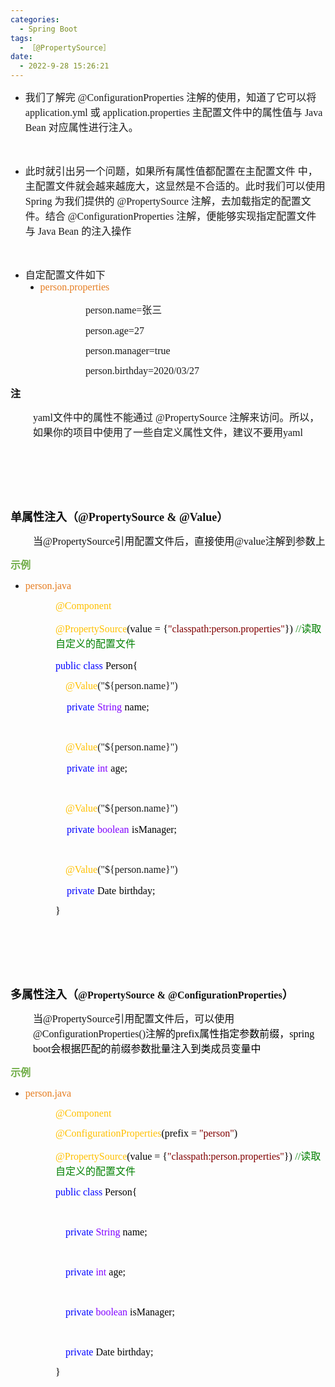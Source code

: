 ```yaml
---
categories:
  - Spring Boot
tags:
  - ［@PropertySource］
date:
  - 2022-9-28 15:26:21
---
```


<ul style="list-style-type:disc">
    <li><span style="font-size:12.0pt"><span style="font-family:&quot;Microsoft YaHei UI&quot;">我们了解完</span></span><span
            style="font-size:12.0pt"><span style="font-family:&quot;Comic Sans MS&quot;"> @ConfigurationProperties
            </span></span><span style="font-size:12.0pt"><span
                style="font-family:&quot;Microsoft YaHei UI&quot;">注解的使用，知道了它可以将</span></span><span
            style="font-size:12.0pt"><span style="font-family:&quot;Comic Sans MS&quot;"> application.yml
            </span></span><span style="font-size:12.0pt"><span
                style="font-family:&quot;Microsoft YaHei UI&quot;">或</span></span><span style="font-size:12.0pt"><span
                style="font-family:&quot;Comic Sans MS&quot;"> application.properties </span></span><span
            style="font-size:12.0pt"><span
                style="font-family:&quot;Microsoft YaHei UI&quot;">主配置文件中的属性值与</span></span><span
            style="font-size:12.0pt"><span style="font-family:&quot;Comic Sans MS&quot;"> Java Bean </span></span><span
            style="font-size:12.0pt"><span style="font-family:&quot;Microsoft YaHei UI&quot;">对应属性进行注入。</span></span>
    </li>
</ul>
<p style="margin-left:36px"><span style="font-size:12.0pt"><span
            style="font-family:&quot;Microsoft YaHei UI&quot;"><span style="color:#111111">&nbsp;</span></span></span>
</p>
<ul style="list-style-type:disc">
    <li><span style="font-size:12.0pt"><span
                style="font-family:&quot;Microsoft YaHei UI&quot;">此时就引出另一个问题，如果所有属性值都配置在主配置文件
                中，主配置文件就会越来越庞大，这显然是不合适的。此时我们可以使用</span></span><span style="font-size:12.0pt"><span
                style="font-family:&quot;Comic Sans MS&quot;"> Spring </span></span><span style="font-size:12.0pt"><span
                style="font-family:&quot;Microsoft YaHei UI&quot;">为我们提供的</span></span><span
            style="font-size:12.0pt"><span style="font-family:&quot;Comic Sans MS&quot;"> @PropertySource
            </span></span><span style="font-size:12.0pt"><span
                style="font-family:&quot;Microsoft YaHei UI&quot;">注解，去加载指定的配置文件。结合</span></span><span
            style="font-size:12.0pt"><span style="font-family:&quot;Comic Sans MS&quot;"> @ConfigurationProperties
            </span></span><span style="font-size:12.0pt"><span
                style="font-family:&quot;Microsoft YaHei UI&quot;">注解，便能够实现指定配置文件与</span></span><span
            style="font-size:12.0pt"><span style="font-family:&quot;Comic Sans MS&quot;"> Java Bean </span></span><span
            style="font-size:12.0pt"><span style="font-family:&quot;Microsoft YaHei UI&quot;">的注入操作</span></span></li>
</ul>
<p style="margin-left:36px"><span style="font-size:12.0pt"><span
            style="font-family:&quot;Comic Sans MS&quot;">&nbsp;</span></span></p>
<ul style="list-style-type:disc">
    <li><span style="font-size:12.0pt"><span style="font-family:&quot;Microsoft YaHei UI&quot;">自定配置文件如下</span></span>
        <ul style="list-style-type:disc">
            <li><span style="color:#e67e22;"><span style="font-size:12.0pt"><span
                            style="font-family:&quot;Comic Sans MS&quot;">person</span></span><span
                        style="font-size:12.0pt"><span
                            style="font-family:&quot;Comic Sans MS&quot;">.properties</span></span></span></li>
        </ul>
    </li>
</ul>
<p style="margin-left: 120px;"><span style="font-size:12.0pt"><span
            style="font-family:&quot;Comic Sans MS&quot;">person.name=</span><span
            style="font-family:&quot;Microsoft YaHei UI&quot;">张三</span></span></p>
<p style="margin-left: 120px;"><span style="font-size:12.0pt"><span
            style="font-family:&quot;Comic Sans MS&quot;">person.age=27</span></span></p>
<p style="margin-left: 120px;"><span style="font-size:12.0pt"><span
            style="font-family:&quot;Comic Sans MS&quot;">person.manager=true</span></span></p>
<p style="margin-left: 120px;"><span style="font-size:12.0pt"><span
            style="font-family:&quot;Comic Sans MS&quot;">person.birthday=2020/03/27</span></span></p>
<p><span style="font-size:12.0pt"><span style="font-family:&quot;Microsoft YaHei UI&quot;"><span
                style="color:#111111"><strong>注</strong></span></span></span></p>
<p style="margin-left:36px"><span style="font-size:12.0pt"><span
            style="font-family:&quot;Comic Sans MS&quot;">yaml</span><span
            style="font-family:&quot;Microsoft YaHei UI&quot;">文件中的属性不能通过</span><span
            style="font-family:&quot;Comic Sans MS&quot;"> @PropertySource </span><span
            style="font-family:&quot;Microsoft YaHei UI&quot;">注解来访问。所以，如果你的项目中使用了一些自定义属性文件，建议不要用</span><span
            style="font-family:&quot;Comic Sans MS&quot;">yaml</span></span></p>
<p><span style="font-size:12.0pt"><span style="font-family:&quot;Microsoft YaHei UI&quot;"><span
                style="color:#111111">&nbsp;</span></span></span></p>
<p><span style="font-size:12.0pt"><span style="font-family:&quot;Microsoft YaHei UI&quot;"><span
                style="color:#111111">&nbsp;</span></span></span></p>
<p><span style="font-size:12.0pt"><span style="font-family:&quot;Microsoft YaHei UI&quot;"><span
                style="color:#111111">&nbsp;</span></span></span></p>
<p><span style="font-size:13.5pt"><span style="color:#111111"><strong><span
                    style="font-family:&quot;Microsoft YaHei UI&quot;">单属性注入（</span></strong><strong><span
                    style="font-family:&quot;Comic Sans MS&quot;">@PropertySource</span></strong><strong><span
                    style="font-family:&quot;Comic Sans MS&quot;"> &amp; @Value</span></strong><strong><span
                    style="font-family:&quot;Microsoft YaHei UI&quot;">）</span></strong></span></span></p>
<p style="margin-left:36px"><span style="font-size:12.0pt"><span style="color:#111111"><span
                style="font-family:&quot;Microsoft YaHei UI&quot;">当</span><span
                style="font-family:&quot;Comic Sans MS&quot;">@PropertySource</span><span
                style="font-family:&quot;Microsoft YaHei UI&quot;">引用配置文件后，直接使用</span><span
                style="font-family:&quot;Microsoft YaHei UI&quot;">@value</span><span
                style="font-family:&quot;Microsoft YaHei UI&quot;">注解到参数上</span></span></span></p>
<p><span style="font-size:12.0pt"><span style="font-family:&quot;Microsoft YaHei UI&quot;"><span
                style="color:#70ad47"><strong>示例</strong></span></span></span></p>
<ul style="list-style-type:disc">
    <li><span style="color:#e67e22;"><span style="font-size:12.0pt"><span
                    style="font-family:&quot;Comic Sans MS&quot;">person.java</span></span></span></li>
</ul>
<p style="margin-left:72px"><span style="font-size:12.0pt"><span style="font-family:&quot;Comic Sans MS&quot;"><span
                style="color:#ffc000">@Component</span></span></span></p>
<p style="margin-left:72px"><span style="font-size:12.0pt"><span style="font-family:&quot;Comic Sans MS&quot;"><span
                style="color:#ffc000">@PropertySource</span></span><span
            style="font-family:&quot;Comic Sans MS&quot;"><span style="color:black">(value</span></span>&nbsp;<span
            style="font-family:&quot;Comic Sans MS&quot;"><span style="color:black">=</span></span>&nbsp;<span
            style="font-family:&quot;Comic Sans MS&quot;"><span style="color:black">{</span></span><span
            style="font-family:&quot;Comic Sans MS&quot;"><span
                style="color:maroon">"classpath:person.properties"</span></span><span
            style="font-family:&quot;Comic Sans MS&quot;"><span style="color:black">})</span></span> <span
            style="font-family:&quot;Comic Sans MS&quot;"><span style="color:green">//</span></span><span
            style="font-family:&quot;Microsoft YaHei UI&quot;"><span style="color:green">读取自定义的配置文件</span></span></span>
</p>
<p style="margin-left:72px"><span style="font-size:12.0pt"><span style="font-family:&quot;Comic Sans MS&quot;"><span
                style="color:blue">public</span></span>&nbsp;<span style="font-family:&quot;Comic Sans MS&quot;"><span
                style="color:blue">class</span></span>&nbsp;<span style="font-family:&quot;Comic Sans MS&quot;"><span
                style="color:black">Person{</span></span></span></p>
<p style="margin-left:72px"><span style="font-size:12.0pt"><span
            style="font-family:&quot;Comic Sans MS&quot;">&nbsp;&nbsp;&nbsp; <span
                style="color:#ffc000">@Value</span>("${person.name}")</span></span></p>
<p style="margin-left:72px"><span style="font-size:12.0pt">&nbsp;&nbsp;&nbsp;&nbsp;<span
            style="font-family:&quot;Comic Sans MS&quot;"><span style="color:blue">private</span></span>&nbsp;<span
            style="font-family:&quot;Comic Sans MS&quot;"><span style="color:#8000ff">String</span></span>&nbsp;<span
            style="font-family:&quot;Comic Sans MS&quot;"><span style="color:black">name;</span></span></span></p>
<p style="margin-left:72px"><span style="font-size:12.0pt"><span style="font-family:&quot;Comic Sans MS&quot;"><span
                style="color:black">&nbsp;</span></span></span></p>
<p style="margin-left:72px"><span style="font-size:12.0pt"><span style="font-family:&quot;Comic Sans MS&quot;"><span
                style="color:#ffc000">&nbsp;&nbsp;&nbsp; @Value</span>("${person.name}")</span></span></p>
<p style="margin-left:72px"><span style="font-size:12.0pt">&nbsp;&nbsp;&nbsp;&nbsp;<span
            style="font-family:&quot;Comic Sans MS&quot;"><span style="color:blue">private</span></span>&nbsp;<span
            style="font-family:&quot;Comic Sans MS&quot;"><span style="color:#8000ff">int</span></span>&nbsp;<span
            style="font-family:&quot;Comic Sans MS&quot;"><span style="color:black">age;</span></span></span></p>
<p style="margin-left:72px"><span style="font-size:12.0pt"><span style="font-family:&quot;Comic Sans MS&quot;"><span
                style="color:black">&nbsp;</span></span></span></p>
<p style="margin-left:72px"><span style="font-size:12.0pt"><span style="font-family:&quot;Comic Sans MS&quot;"><span
                style="color:#ffc000">&nbsp;&nbsp;&nbsp; @Value</span>("${person.name}")</span></span></p>
<p style="margin-left:72px"><span style="font-size:12.0pt">&nbsp;&nbsp;&nbsp;&nbsp;<span
            style="font-family:&quot;Comic Sans MS&quot;"><span style="color:blue">private</span></span>&nbsp;<span
            style="font-family:&quot;Comic Sans MS&quot;"><span style="color:#8000ff">boolean</span></span>&nbsp;<span
            style="font-family:&quot;Comic Sans MS&quot;"><span style="color:black">isManager;</span></span></span></p>
<p style="margin-left:72px"><span style="font-size:12.0pt"><span style="font-family:&quot;Comic Sans MS&quot;"><span
                style="color:black">&nbsp;</span></span></span></p>
<p style="margin-left:72px"><span style="font-size:12.0pt"><span style="font-family:&quot;Comic Sans MS&quot;"><span
                style="color:#ffc000">&nbsp;&nbsp;&nbsp; @Value</span>("${person.name}")</span></span></p>
<p style="margin-left:72px"><span style="font-size:12.0pt">&nbsp;&nbsp;&nbsp;&nbsp;<span
            style="font-family:&quot;Comic Sans MS&quot;"><span style="color:blue">private</span></span>&nbsp;<span
            style="font-family:&quot;Comic Sans MS&quot;"><span style="color:black">Date</span></span>&nbsp;<span
            style="font-family:&quot;Comic Sans MS&quot;"><span style="color:black">birthday;</span></span></span></p>
<p style="margin-left:72px"><span style="font-size:12.0pt"><span style="font-family:&quot;Comic Sans MS&quot;"><span
                style="color:black">}</span></span></span></p>
<p style="margin-left:36px"><span style="font-size:12.0pt"><span
            style="font-family:&quot;Microsoft YaHei UI&quot;"><span style="color:#111111">&nbsp;</span></span></span>
</p>
<p style="margin-left:36px"><span style="font-size:12.0pt"><span
            style="font-family:&quot;Microsoft YaHei UI&quot;"><span style="color:#111111">&nbsp;</span></span></span>
</p>
<p style="margin-left:36px"><span style="font-size:12.0pt"><span
            style="font-family:&quot;Microsoft YaHei UI&quot;"><span style="color:#111111">&nbsp;</span></span></span>
</p>
<p><span style="color:#111111"><span style="font-size:13.5pt"><strong><span
                    style="font-family:&quot;Microsoft YaHei UI&quot;">多属性注入（</span></strong></span><span
            style="font-size:12.0pt"><strong><span
                    style="font-family:&quot;Comic Sans MS&quot;">@PropertySource</span></strong></span><span
            style="font-size:12.0pt"><strong><span style="font-family:&quot;Comic Sans MS&quot;"> &amp;
                </span></strong></span><span style="font-size:12.0pt"><strong><span
                    style="font-family:&quot;Comic Sans MS&quot;">@ConfigurationProperties</span></strong></span><span
            style="font-size:13.5pt"><strong><span
                    style="font-family:&quot;Microsoft YaHei UI&quot;">）</span></strong></span></span></p>
<p style="margin-left:36px"><span style="font-size:12.0pt"><span
            style="font-family:&quot;Microsoft YaHei UI&quot;"><span style="color:#111111">当</span></span><span
            style="font-family:&quot;Comic Sans MS&quot;"><span style="color:#111111">@PropertySource</span></span><span
            style="font-family:&quot;Microsoft YaHei UI&quot;"><span
                style="color:#111111">引用配置文件后，可以使用</span></span><span
            style="font-family:&quot;Comic Sans MS&quot;"><span
                style="color:#111111">@ConfigurationProperties</span></span><span
            style="font-family:&quot;Comic Sans MS&quot;"><span style="color:#111111">()</span></span><span
            style="font-family:&quot;Microsoft YaHei UI&quot;"><span style="color:#111111">注解的</span></span><span
            style="font-family:&quot;Comic Sans MS&quot;"><span style="color:black">prefix</span></span><span
            style="font-family:&quot;Microsoft YaHei UI&quot;"><span style="color:black">属性指定参数前缀，</span></span><span
            style="font-family:&quot;Comic Sans MS&quot;"><span style="color:black">spring boot</span></span><span
            style="font-family:&quot;Microsoft YaHei UI&quot;"><span
                style="color:black">会根据匹配的前缀参数批量注入到类成员变量中</span></span></span></p>
<p><span style="font-size:12.0pt"><span style="font-family:&quot;Microsoft YaHei UI&quot;"><span
                style="color:#70ad47"><strong>示例</strong></span></span></span></p>
<ul style="list-style-type:disc">
    <li><span style="color:#e67e22;"><span style="font-size:12.0pt"><span
                    style="font-family:&quot;Comic Sans MS&quot;">person.java</span></span></span></li>
</ul>
<p style="margin-left:72px"><span style="font-size:12.0pt"><span style="font-family:&quot;Comic Sans MS&quot;"><span
                style="color:#ffc000">@Component</span></span></span></p>
<p style="margin-left:72px"><span style="font-size:12.0pt"><span style="font-family:&quot;Comic Sans MS&quot;"><span
                style="color:#ffc000">@ConfigurationProperties</span></span><span
            style="font-family:&quot;Comic Sans MS&quot;"><span
                style="color:black">(prefix&nbsp;=&nbsp;</span></span><span
            style="font-family:&quot;Comic Sans MS&quot;"><span style="color:maroon">"person"</span></span><span
            style="font-family:&quot;Comic Sans MS&quot;"><span style="color:black">)</span></span> </span></p>
<p style="margin-left:72px"><span style="font-size:12.0pt"><span style="font-family:&quot;Comic Sans MS&quot;"><span
                style="color:#ffc000">@PropertySource</span></span><span
            style="font-family:&quot;Comic Sans MS&quot;"><span
                style="color:black">(value&nbsp;=&nbsp;{</span></span><span
            style="font-family:&quot;Comic Sans MS&quot;"><span
                style="color:maroon">"classpath:person.properties"</span></span><span
            style="font-family:&quot;Comic Sans MS&quot;"><span style="color:black">})</span></span> <span
            style="font-family:&quot;Comic Sans MS&quot;"><span style="color:green">//</span></span><span
            style="font-family:&quot;Microsoft YaHei UI&quot;"><span style="color:green">读取自定义的配置文件</span></span></span>
</p>
<p style="margin-left:72px"><span style="font-size:12.0pt"><span style="font-family:&quot;Comic Sans MS&quot;"><span
                style="color:blue">public</span>&nbsp;<span style="color:blue">class</span><span
                style="color:black">&nbsp;Person{</span></span></span></p>
<p style="margin-left:72px"><span style="font-size:12.0pt"><span
            style="font-family:&quot;Microsoft YaHei&quot;">&nbsp;</span></span></p>
<p style="margin-left:72px"><span style="font-size:12.0pt"><span
            style="font-family:&quot;Comic Sans MS&quot;">&nbsp;&nbsp;&nbsp;&nbsp;<span
                style="color:blue">private</span>&nbsp;<span style="color:#8000ff">String</span><span
                style="color:black">&nbsp;name;</span></span></span></p>
<p style="margin-left:72px"><span style="font-size:12.0pt"><span
            style="font-family:&quot;Microsoft YaHei&quot;">&nbsp;</span></span></p>
<p style="margin-left:72px"><span style="font-size:12.0pt"><span
            style="font-family:&quot;Comic Sans MS&quot;">&nbsp;&nbsp;&nbsp;&nbsp;<span
                style="color:blue">private</span>&nbsp;<span style="color:#8000ff">int</span><span
                style="color:black">&nbsp;age;</span></span></span></p>
<p style="margin-left:72px"><span style="font-size:12.0pt"><span
            style="font-family:&quot;Microsoft YaHei&quot;">&nbsp;</span></span></p>
<p style="margin-left:72px"><span style="font-size:12.0pt"><span
            style="font-family:&quot;Comic Sans MS&quot;">&nbsp;&nbsp;&nbsp;&nbsp;<span
                style="color:blue">private</span>&nbsp;<span style="color:#8000ff">boolean</span><span
                style="color:black">&nbsp;isManager;</span></span></span></p>
<p style="margin-left:72px"><span style="font-size:12.0pt"><span
            style="font-family:&quot;Microsoft YaHei&quot;">&nbsp;</span></span></p>
<p style="margin-left:72px"><span style="font-size:12.0pt"><span
            style="font-family:&quot;Comic Sans MS&quot;">&nbsp;&nbsp;&nbsp;&nbsp;<span
                style="color:blue">private</span><span
                style="color:black">&nbsp;Date&nbsp;birthday;</span></span></span></p>
<p style="margin-left:72px"><span style="font-size:12.0pt"><span style="font-family:&quot;Comic Sans MS&quot;"><span
                style="color:black">}</span></span></span></p>
